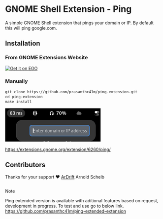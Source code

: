 # GNOME Shell Extension - Ping
A simple GNOME Shell extension that pings your domain or IP. By default this will ping google.com.

## Installation
### From GNOME Extensions Website
<a href="https://extensions.gnome.org/extension/6260/ping/">
<img src="https://raw.githubusercontent.com/prasanthc41m/switch-x11-wayland/main/img/get-it-on-ego.svg" alt="Get it on EGO" width="200" />
</a>

### Manually

```
git clone https://github.com/prasanthc41m/ping-extension.git
cd ping-extension
make install
```
![logo](https://github.com/prasanthc41m/ping-extension/blob/main/ping-extension.png)


https://extensions.gnome.org/extension/6260/ping/
##
## Contributors
Thanks for your support :heart:
[ArDrift](https://github.com/ArDrift) Arnold Schelb 

##

> [!NOTE]  
> Ping extended version is available with aditional features based on request, development in progress. To test and use go to below link.
> https://github.com/prasanthc41m/ping-extended-extension
